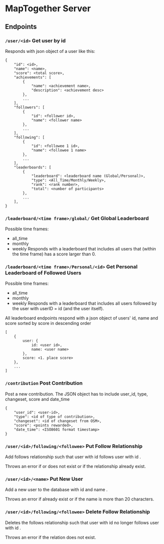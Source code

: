 # MapTogether Server

## Endpoints

### `/user/<id>` Get user by id

Responds with json object of a user like this:
```
{
    "id": <id>,
    "name": <name>,
    "score": <total score>,
    "achievements": [
        {
            "name": <achievement name>,
            "description": <achievement desc>
        },
        ...
    ],
    "followers": [
        {
            "id": <follower id>,
            "name": <follower name>
        },
        ...
    ],
    "following": [
        {
            "id": <followee 1 id>,
            "name": <followee 1 name>
        },
        ...
    ],
    "leaderboards": [
        {
            "leaderboard": <leaderboard name (Global/Personal)>,
            "type": <All_Time/Monthly/Weekly>,
            "rank": <rank number>,
            "total": <number of participants>
        },
        ...
    ],
}
```

### `/leaderboard/<time frame>/global/` Get Global Leaderboard
Possible time frames:
- all_time
- monthly
- weekly
Responds with a leaderboard that includes all users that (within the time frame) has a score larger than 0.

### `/leaderboard/<time frame>/Personal/<id>` Get Personal Leaderboard of Followed Users
Possible time frames:
- all_time
- monthly
- weekly
Responds with a leaderboard that includes all users followed by the user with userID = id (and the user itself). 

All leaderboard endpoints respond with a json object of users' id, name and score sorted by score in descending order
```
[
    {
    	user: {
            id: <user id>,
            name: <user name>
        },
        score: <1. place score>
    },
    ...
]
```

### `/contribution` Post Contribution
Post a new contribution. The JSON object has to include user_id, type, changeset, score and date_time
```
{
    "user_id": <user-id>,
    "type": <id of type of contribution>,
    "changeset": <id of changeset from OSM>,
    "score": <points rewarded>,
    "date_time": <ISO8601 format timestamp>
}
```

### `/user/<id>/following/<followee>` Put Follow Relationship
Add follows relationship such that user with id <id> follows user with id <followee>.

Throws an error if <id> or <followe> does not exist or if the relationship already exist.

### `/user/<id>/<name>` Put New User
Add a new user to the database with id <id> and name <name>.

Throws an error if <id> already exist or if the name is more than 20 characters.

### `/user/<id>/following/<followee>` Delete Follow Relationship
Deletes the follows relationship such that user with id <id> no longer follows user with id <followee>.

Throws an error if the relation does not exist.
